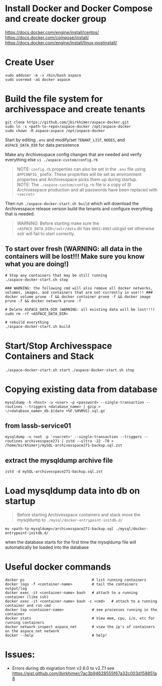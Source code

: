 # Install Docker and Docker Compose and create docker group

https://docs.docker.com/engine/install/centos/
https://docs.docker.com/compose/install/
https://docs.docker.com/engine/install/linux-postinstall/

# Create User

```
sudo adduser -m -s /bin/bash aspace
sudo usermod -aG docker aspace
```

# Build the file system for archivesspace and create tenants

```
git clone https://github.com/jbirkhimer/aspace-docker.git
sudo ln -s <path-to-repo>/aspace-docker /opt/aspace-docker
sudo chown -R aspace:aspace /opt/aspace-docker
```

Start by editing `.env` and modify/set `TENANT_LIST`, `NODES`, and `ASPACE_DATA_DIR` for data persistence

Make any Archivesspace config changes that are needed and verify everything else
`vi ./aspace-custom/config.rb`

> NOTE: `config.rb` properties can also be set in the `.env` file using `APPCONFIG_` prefix. These properties will be set as environment properties and Archivesspace picks them up during startup.  
> NOTE: The `./aspace-custom/config.rb` file is a copy of SI Archivesspace production and all passwords have been replaced with `<secret>`

Then run `./aspace-docker-start.sh build` which will download the Archivesspace release version build the tenants and configure everything that is needed.

> WARNING: Before starting make sure the `<ASPACE_DATA_DIR>/solr/data` dir has `8983:8983` uid:gid set otherwise solr will fail to start correctly. 


## To start over fresh (WARNING: all data in the containers will be lost!!! Make sure you know what you are doing!)  
```
# Stop any containers that may be still running
./aspace-docker-start.sh stop

### WARNING: the following cmd will also remove all docker networks, volumes, images, and containers that are not currently in use!!! ###
docker volume prune -f && docker container prune -f && docker image prune -f && docker network prune -f

# Delete ASPACE_DATA_DIR (WARNING: all existing data will be lost!!!)
sudo rm -rf <ASPACE_DATA_DIR>

# rebuild everything
./aspace-docker-start.sh build
```

# Start/Stop Archivesspace Containers and Stack
`./aspace-docker-start.sh start`
`./aspace-docker-start.sh stop`


# Copying existing data from database
`mysqldump -h <host> -u <user> -p <password> --single-transaction --routines --triggers <database_name> | gzip > ~/<database_name>_db.$(date +%F.%H%M%S).sql.gz`


## from lassb-service01
`mysqldump -u root -p '<secret>' --single-transaction --triggers --routines archivesspace271 | zstd --ultra -22 -T0 > /home/birkhimerj/mySQL-archivesspace271-backup.sql.zst`


## extract the mysqldump archive file
`zstd -d mySQL-archivesspace271-backup.sql.zst`


# Load mysqldump data into db on startup

> Before starting Archivesspace containers and stack move the mysqldump to `./mysql/docker-entrypoint-initdb.d/`

`mv <path-to-mysqldump>/archivesspace271-backup.sql ./mysql/docker-entrypoint-initdb.d/`

when the database starts for the first time the mysqldump file will automatically be loaded into the database


# Useful docker commands

```
docker ps                               # list running containers
docker logs -f <container-name>         # tail the containers output/log
docker exec -it <container-name> bash   # attach to a running container (like ssh)
docker exec -it <container-name> bash -c <cmd>   # attach to a running container and run cmd
docker top <container-name>             # see processes running in the container
docker stats                            # View mem, cpu, i/o, etc for running containers
docker network inspect aspace_net       # view the ip's of containers on the aspace_net network
docker --help                           # help!
```

# Issues:

- Errors during db migration from v2.6.0 to v2.7.1 see https://gist.github.com/jbirkhimer/7ac3b94628555f67a32c003d158851a8

